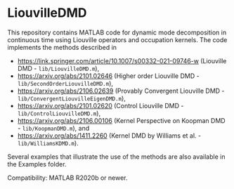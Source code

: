 # LiouvilleDMD
This repository contains MATLAB code for dynamic mode decomposition in continuous time using Liouville operators and occupation kernels. The code implements the methods described in

 - https://link.springer.com/article/10.1007/s00332-021-09746-w (Liouville DMD - `lib/LiouvilleDMD.m`),
 - https://arxiv.org/abs/2101.02646 (Higher order Liouville DMD - `lib/SecondOrderLiouvilleDMD.m`),
 - https://arxiv.org/abs/2106.02639 (Provably Convergent Liouville DMD - `lib/ConvergentLiouvilleEigenDMD.m`),
 - https://arxiv.org/abs/2101.02620 (Control Liouville DMD - `lib/ControlLiouvilleDMD.m`),
 - https://arxiv.org/abs/2106.00106 (Kernel Perspective on Koopman DMD - `lib/KoopmanDMD.m`), and
 - https://arxiv.org/abs/1411.2260 (Kernel DMD by Williams et al. - `lib/WilliamsKDMD.m`).
 
Several examples that illustrate the use of the methods are also available in the Examples folder.

Compatibility: MATLAB R2020b or newer.
